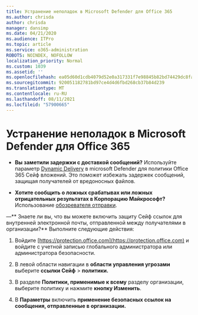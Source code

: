 ```yaml
---
title: Устранение неполадок в Microsoft Defender для Office 365
ms.author: chrisda
author: chrisda
manager: dansimp
ms.date: 04/21/2020
ms.audience: ITPro
ms.topic: article
ms.service: o365-administration
ROBOTS: NOINDEX, NOFOLLOW
localization_priority: Normal
ms.custom: 1039
ms.assetid: ''
ms.openlocfilehash: ea05d60d1cdb4079d52e0a317331f7e98845b82bd74429dc8fa63377c2527a74
ms.sourcegitcommit: 920051182781bd97ce4d4d6fbd268cb37b84d239
ms.translationtype: MT
ms.contentlocale: ru-RU
ms.lasthandoff: 08/11/2021
ms.locfileid: "57900665"
---
```

# <a name="troubleshooting-microsoft-defender-for-office-365"></a>Устранение неполадок в Microsoft Defender для Office 365

- **Вы заметили задержки с доставкой сообщений?** Используйте параметр [Dynamic Delivery](https://docs.microsoft.com/microsoft-365/security/office-365-security/dynamic-delivery-and-previewing) в microsoft Defender для политики Office 365 Сейф вложений. Это поможет избежать задержек сообщений, защищая получателей от вредоносных файлов.

- **Хотите сообщить о ложных срабатывах или ложных отрицательных результатах в Корпорацию Майкрософт?** Использование [обозревателя отправки](https://protection.office.com/reportsubmission).

—** Знаете ли вы, что вы можете включить защиту Сейф ссылок для внутренней электронной почты, отправленной между получателями в организации?** Выполните следующие действия:

  1. Войдите [https://protection.office.com](https://protection.office.com) и войдите с учетной записью глобального администратора или администратора безопасности.

  2. В левой области навигации в **области управления угрозами** выберите **ссылки Сейф** \> **политики.**

  3. В разделе **Политики, применимые к всему** разделу организации, выберите политику и нажмите **кнопку Изменить**.

  4. В **Параметры** включить **применение безопасных ссылок на сообщения, отправленные в организации.**
